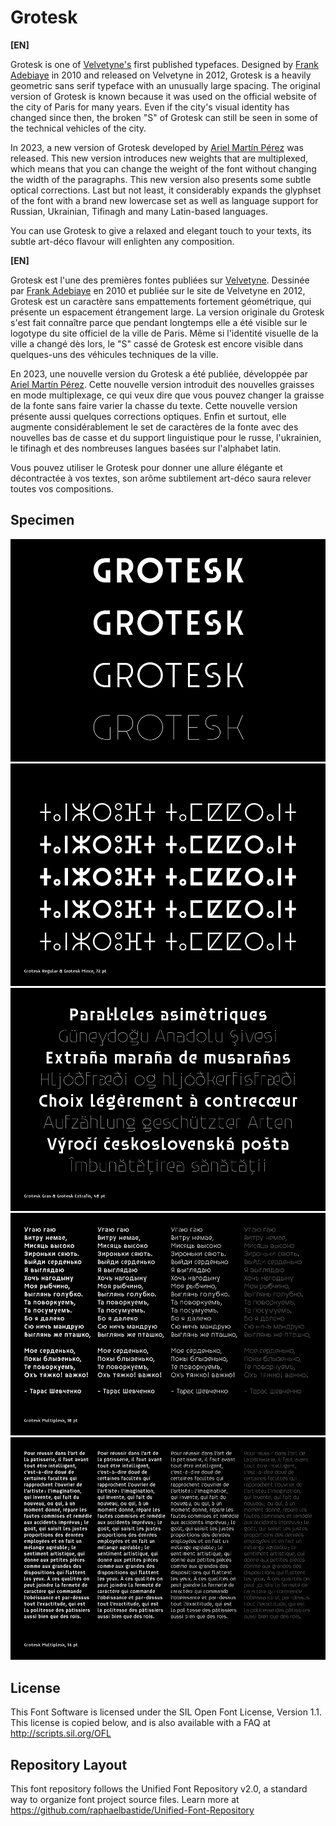 # Grotesk

<strong>[EN]</strong>

Grotesk is one of [Velvetyne's](https://velvetyne.fr/) first published typefaces. Designed by [Frank Adebiaye](https://www.fadebiaye.com/) in 2010 and released on Velvetyne in 2012, Grotesk is a heavily geometric sans serif typeface with an unusually large spacing. The original version of Grotesk is known because it was used on the official website of the city of Paris for many years. Even if the city's visual identity has changed since then, the broken "S" of Grotesk can still be seen in some of the technical vehicles of the city.

In 2023, a new version of Grotesk developed by [Ariel Martín Pérez](https://appliedmetaprojects.com/) was released. This new version introduces new weights that are multiplexed, which means that you can change the weight of the font without changing the width of the paragraphs. This new version also presents some subtle optical corrections. Last but not least, it considerably expands the glyphset of the font with a brand new lowercase set as well as language support for Russian, Ukrainian, Tifinagh and many Latin-based languages.

You can use Grotesk to give a relaxed and elegant touch to your texts, its subtle art-déco flavour will enlighten any composition.

<strong>[EN]</strong>

Grotesk est l'une des premières fontes publiées sur [Velvetyne](https://velvetyne.fr/). Dessinée par [Frank Adebiaye](https://www.fadebiaye.com/) en 2010 et publiée sur le site de Velvetyne en 2012, Grotesk est un caractère sans empattements fortement géométrique, qui présente un espacement étrangement large. La version originale du Grotesk s'est fait connaître parce que pendant longtemps elle a été visible sur le logotype du site officiel de la ville de Paris. Même si l'identité visuelle de la ville a changé dès lors, le "S" cassé de Grotesk est encore visible dans quelques-uns des véhicules techniques de la ville.

En 2023, une nouvelle version du Grotesk a été publiée, développée par [Ariel Martín Pérez](https://appliedmetaprojects.com/). Cette nouvelle version introduit des nouvelles graisses en mode multiplexage, ce qui veux dire que vous pouvez changer la graisse de la fonte sans faire varier la chasse du texte. Cette nouvelle version présente aussi quelques corrections optiques. Enfin et surtout, elle augmente considérablement le set de caractères de la fonte avec des nouvelles bas de casse et du support linguistique pour  le russe, l'ukrainien, le tifinagh et des nombreuses langues basées sur l'alphabet latin.

Vous pouvez utiliser le Grotesk pour donner une allure élégante et décontractée à vos textes, son arôme subtilement art-déco saura relever toutes vos compositions.

## Specimen

![specimen1](documentation/specimen/grotesk-specimen-01.png)
![specimen1](documentation/specimen/grotesk-specimen-02.png)
![specimen1](documentation/specimen/grotesk-specimen-03.png)
![specimen1](documentation/specimen/grotesk-specimen-04.png)
![specimen1](documentation/specimen/grotesk-specimen-05.png)

## License

This Font Software is licensed under the SIL Open Font License, Version 1.1.
This license is copied below, and is also available with a FAQ at
http://scripts.sil.org/OFL

## Repository Layout

This font repository follows the Unified Font Repository v2.0, a standard way to organize font project source files. Learn more at https://github.com/raphaelbastide/Unified-Font-Repository
